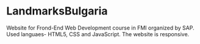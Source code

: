 # LandmarksBulgaria
Website for Frond-End Web Development course in FMI organized by SAP.
Used languaes- HTML5, CSS and JavaScript.
The website is responsive.

